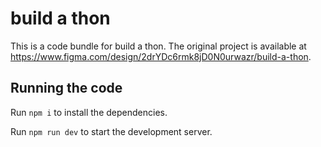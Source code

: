 
  # build a thon

  This is a code bundle for build a thon. The original project is available at https://www.figma.com/design/2drYDc6rmk8jD0N0urwazr/build-a-thon.

  ## Running the code

  Run `npm i` to install the dependencies.

  Run `npm run dev` to start the development server.
  